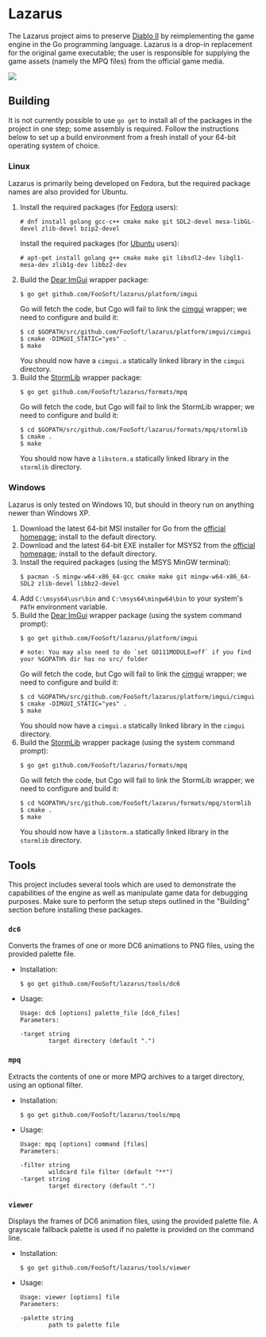 # Lazarus #

The Lazarus project aims to preserve [Diablo II](https://en.wikipedia.org/wiki/Diablo_II) by reimplementing the game
engine in the Go programming language. Lazarus is a drop-in replacement for the original game executable; the user is
responsible for supplying the game assets (namely the MPQ files) from the official game media.

![](https://foosoft.net/projects/lazarus/img/viewer.png)

## Building ##

It is not currently possible to use `go get` to install all of the packages in the project in one step; some assembly is
required. Follow the instructions below to set up a build environment from a fresh install of your 64-bit operating
system of choice.

### Linux ###

Lazarus is primarily being developed on Fedora, but the required package names are also provided for Ubuntu.

1.  Install the required packages (for [Fedora](https://getfedora.org/) users):
    ```
    # dnf install golang gcc-c++ cmake make git SDL2-devel mesa-libGL-devel zlib-devel bzip2-devel
    ```
    Install the required packages (for [Ubuntu](https://www.ubuntu.com/) users):
    ```
    # apt-get install golang g++ cmake make git libsdl2-dev libgl1-mesa-dev zlib1g-dev libbz2-dev
    ```
2.  Build the [Dear ImGui](https://github.com/ocornut/imgui) wrapper package:
    ```
    $ go get github.com/FooSoft/lazarus/platform/imgui
    ```
    Go will fetch the code, but Cgo will fail to link the [cimgui](https://github.com/cimgui/cimgui) wrapper;
    we need to configure and build it:
    ```
    $ cd $GOPATH/src/github.com/FooSoft/lazarus/platform/imgui/cimgui
    $ cmake -DIMGUI_STATIC="yes" .
    $ make
    ```
    You should now have a `cimgui.a` statically linked library in the `cimgui` directory.
3.  Build the [StormLib](http://zezula.net/en/mpq/stormlib.html) wrapper package:
    ```
    $ go get github.com/FooSoft/lazarus/formats/mpq
    ```
    Go will fetch the code, but Cgo will fail to link the StormLib wrapper;
    we need to configure and build it:
    ```
    $ cd $GOPATH/src/github.com/FooSoft/lazarus/formats/mpq/stormlib
    $ cmake .
    $ make
    ```
    You should now have a `libstorm.a` statically linked library in the `stormlib` directory.

### Windows ###

Lazarus is only tested on Windows 10, but should in theory run on anything newer than Windows XP.

1.  Download the latest 64-bit MSI installer for Go from the [official homepage](https://golang.org/dl/); install to the default directory.
2.  Download and the latest 64-bit EXE installer for MSYS2 from the [official homepage](https://www.msys2.org/); install to the default directory.
3.  Install the required packages (using the MSYS MinGW terminal):
    ```
    $ pacman -S mingw-w64-x86_64-gcc cmake make git mingw-w64-x86_64-SDL2 zlib-devel libbz2-devel
    ```
4.  Add `C:\msys64\usr\bin` and `C:\msys64\mingw64\bin` to your system's `PATH` environment variable.
5.  Build the [Dear ImGui](https://github.com/ocornut/imgui) wrapper package (using the system command prompt):
    ```
    $ go get github.com/FooSoft/lazarus/platform/imgui
    
    # note: You may also need to do `set GO111MODULE=off` if you find your %GOPATH% dir has no src/ folder
    ```
    Go will fetch the code, but Cgo will fail to link the [cimgui](https://github.com/cimgui/cimgui) wrapper;
    we need to configure and build it:
    ```
    $ cd %GOPATH%/src/github.com/FooSoft/lazarus/platform/imgui/cimgui
    $ cmake -DIMGUI_STATIC="yes" .
    $ make
    ```
    You should now have a `cimgui.a` statically linked library in the `cimgui` directory.
6.  Build the [StormLib](http://zezula.net/en/mpq/stormlib.html) wrapper package (using the system command prompt):
    ```
    $ go get github.com/FooSoft/lazarus/formats/mpq
    ```
    Go will fetch the code, but Cgo will fail to link the StormLib wrapper;
    we need to configure and build it:
    ```
    $ cd %GOPATH%/src/github.com/FooSoft/lazarus/formats/mpq/stormlib
    $ cmake .
    $ make
    ```
    You should now have a `libstorm.a` statically linked library in the `stormlib` directory.

## Tools ##

This project includes several tools which are used to demonstrate the capabilities of the engine as well as manipulate
game data for debugging purposes. Make sure to perform the setup steps outlined in the "Building" section before
installing these packages.

### `dc6` ###

Converts the frames of one or more DC6 animations to PNG files, using the provided palette file.

*   Installation:
    ```
    $ go get github.com/FooSoft/lazarus/tools/dc6
    ```
*   Usage:
    ```
    Usage: dc6 [options] palette_file [dc6_files]
    Parameters:

    -target string
            target directory (default ".")
    ```

### `mpq` ###

Extracts the contents of one or more MPQ archives to a target directory, using an optional filter.

*   Installation:
    ```
    $ go get github.com/FooSoft/lazarus/tools/mpq
    ```
*   Usage:
    ```
    Usage: mpq [options] command [files]
    Parameters:

    -filter string
            wildcard file filter (default "**")
    -target string
            target directory (default ".")
    ```

### `viewer` ###

Displays the frames of DC6 animation files, using the provided palette file. A grayscale fallback palette is used if no
palette is provided on the command line.

*   Installation:
    ```
    $ go get github.com/FooSoft/lazarus/tools/viewer
    ```
*   Usage:
    ```
    Usage: viewer [options] file
    Parameters:

    -palette string
            path to palette file
    ```
